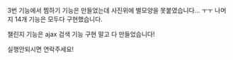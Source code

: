 3번 기능에서 찜하기 기능은 만들었는데 사진위에 별모양을 못붙였습니다... ㅜㅜ 나머지 14개 기능은 모두다 구현했습니다.

챌린지 기능은 ajax 검색 기능 구현 말고 다 만들었습니다!

실행안되시면 연락주세요!
